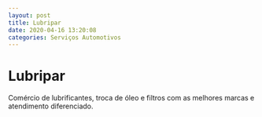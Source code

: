 ```yaml
---
layout: post
title: Lubripar 
date: 2020-04-16 13:20:08 
categories: Serviços Automotivos
---
```


# Lubripar 

Comércio de lubrificantes, troca de óleo e filtros com as melhores marcas e atendimento diferenciado.
